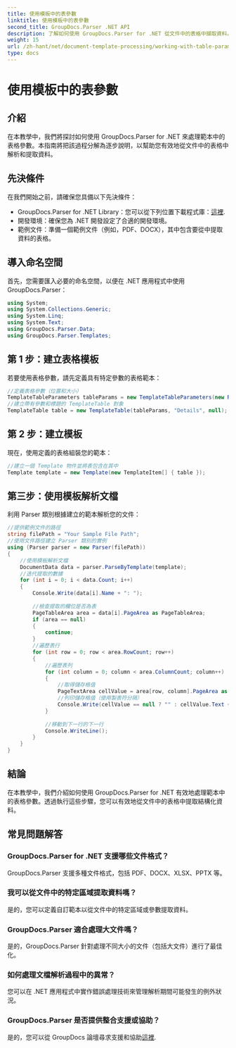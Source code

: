 ```yaml
---
title: 使用模板中的表參數
linktitle: 使用模板中的表參數
second_title: GroupDocs.Parser .NET API
description: 了解如何使用 GroupDocs.Parser for .NET 從文件中的表格中擷取資料。表參數使用的逐步指南。
weight: 15
url: /zh-hant/net/document-template-processing/working-with-table-parameters-in-templates/
type: docs
---
```

# 使用模板中的表參數

## 介紹
在本教學中，我們將探討如何使用 GroupDocs.Parser for .NET 來處理範本中的表格參數。本指南將把該過程分解為逐步說明，以幫助您有效地從文件中的表格中解析和提取資料。
## 先決條件
在我們開始之前，請確保您具備以下先決條件：
-  GroupDocs.Parser for .NET Library：您可以從下列位置下載程式庫：[這裡](https://releases.groupdocs.com/parser/net/).
- 開發環境：確保您為 .NET 開發設定了合適的開發環境。
- 範例文件：準備一個範例文件（例如，PDF、DOCX），其中包含要從中提取資料的表格。

## 導入命名空間
首先，您需要匯入必要的命名空間，以便在 .NET 應用程式中使用 GroupDocs.Parser：
```csharp
using System;
using System.Collections.Generic;
using System.Linq;
using System.Text;
using GroupDocs.Parser.Data;
using GroupDocs.Parser.Templates;
```
## 第 1 步：建立表格模板
若要使用表格參數，請先定義具有特定參數的表格範本：
```csharp
//定義表格參數（位置和大小）
TemplateTableParameters tableParams = new TemplateTableParameters(new Rectangle(new Point(35, 320), new Size(530, 55)), null);
//建立帶有參數和標題的 TemplateTable 對象
TemplateTable table = new TemplateTable(tableParams, "Details", null);
```
## 第 2 步：建立模板
現在，使用定義的表格組裝您的範本：
```csharp
//建立一個 Template 物件並將表包含在其中
Template template = new Template(new TemplateItem[] { table });
```
## 第三步：使用模板解析文檔
利用 Parser 類別根據建立的範本解析您的文件：
```csharp
//提供範例文件的路徑
string filePath = "Your Sample File Path";
//使用文件路徑建立 Parser 類別的實例
using (Parser parser = new Parser(filePath))
{
    //使用模板解析文檔
    DocumentData data = parser.ParseByTemplate(template);
    //迭代提取的數據
    for (int i = 0; i < data.Count; i++)
    {
        Console.Write(data[i].Name + ": ");
        
        //檢查提取的欄位是否為表
        PageTableArea area = data[i].PageArea as PageTableArea;
        if (area == null)
        {
            continue;
        }
        //遍歷表行
        for (int row = 0; row < area.RowCount; row++)
        {
            //遍歷表列
            for (int column = 0; column < area.ColumnCount; column++)
            {
                //取得儲存格值
                PageTextArea cellValue = area[row, column].PageArea as PageTextArea;
                //列印儲存格值（使用製表符分隔）
                Console.Write(cellValue == null ? "" : cellValue.Text + "\t");
            }
            
            //移動到下一行的下一行
            Console.WriteLine();
        }
    }
}
```

## 結論
在本教學中，我們介紹如何使用 GroupDocs.Parser for .NET 有效地處理範本中的表格參數。透過執行這些步驟，您可以有效地從文件中的表格中提取結構化資料。

## 常見問題解答
### GroupDocs.Parser for .NET 支援哪些文件格式？
GroupDocs.Parser 支援多種文件格式，包括 PDF、DOCX、XLSX、PPTX 等。
### 我可以從文件中的特定區域提取資料嗎？
是的，您可以定義自訂範本以從文件中的特定區域或參數提取資料。
### GroupDocs.Parser 適合處理大文件嗎？
是的，GroupDocs.Parser 針對處理不同大小的文件（包括大文件）進行了最佳化。
### 如何處理文檔解析過程中的異常？
您可以在 .NET 應用程式中實作錯誤處理技術來管理解析期間可能發生的例外狀況。
### GroupDocs.Parser 是否提供整合支援或協助？
是的，您可以從 GroupDocs 論壇尋求支援和協助[這裡](https://forum.groupdocs.com/c/parser/17).